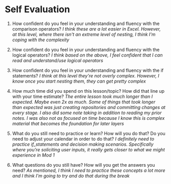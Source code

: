 # Self Evaluation

1. How confident do you feel in your understanding and fluency with the comparison operators?
*I think these are a lot easier in Excel. However, at this level, where there isn't an extreme level of nesting, I think I'm coping with the complexity*

1. How confident do you feel in your understanding and fluency with the logical operators?
*I think based on the above, I feel confident that I can read and understand/use logical operators*

1. How confident do you feel in your understanding and fluency with the if statements?
*I think at this level they're not overly complex. However, I know once you start nesting them, they can get pretty complex*

1. How much time did you spend on this lesson/topic? How did that line up with your time estimate?
*The entire lesson took much longer than I expected. Maybe even 2x as much. Some of things that took longer than expected was just creating repositories and committing changes at every stage. I also did some note taking in addition to reading my prior notes. I was also not as focused on time because I know this is complex material that becomes the foundation for later layers*

1. What do you still need to practice or learn? How will you do that? Do you need to adjust your calendar in order to do that?
*I definitely need to practice if_statements and decision making scenarios. Specifically where you're soliciting user inputs, it really gets closer to what we might experience in Mod 1*

1. What questions do you still have? How will you get the answers you need?
*As mentioned, I think I need to practice these concepts a lot more and I think I'm going to try and do that during the break*
